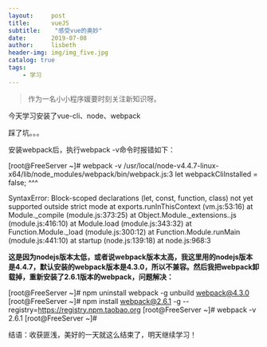 ```yaml
---
layout:     post
title:      vueJS
subtitle:    "感受vue的奥妙"
date:       2019-07-08
author:     lisbeth
header-img: img/img_five.jpg
catalog: true
tags:
    - 学习
---
```

> 作为一名小小程序媛要时刻关注新知识呀。

今天学习安装了vue-cli、node、webpack

踩了坑。。。

安装webpack后，执行webpack -v命令时报错如下：

[root@FreeServer ~]# webpack -v
/usr/local/node-v4.4.7-linux-x64/lib/node_modules/webpack/bin/webpack.js:3
let webpackCliInstalled = false;
^^^

SyntaxError: Block-scoped declarations (let, const, function, class) not yet supported outside strict mode
    at exports.runInThisContext (vm.js:53:16)
    at Module._compile (module.js:373:25)
    at Object.Module._extensions..js (module.js:416:10)
    at Module.load (module.js:343:32)
    at Function.Module._load (module.js:300:12)
    at Function.Module.runMain (module.js:441:10)
    at startup (node.js:139:18)
    at node.js:968:3
    
**这是因为nodejs版本太低，或者说webpack版本太高，我这里用的nodejs版本是4.4.7，默认安装的webpack版本是4.3.0，所以不兼容。然后我把webpack卸载掉，重新安装了2.6.1版本的webpack，问题解决：**

[root@FreeServer ~]# npm uninstall webpack -g
unbuild webpack@4.3.0
[root@FreeServer ~]# npm install webpack@2.6.1 -g --registry=https://registry.npm.taobao.org
[root@FreeServer ~]# webpack -v
2.6.1
[root@FreeServer ~]# 

结语：收获匪浅，美好的一天就这么结束了，明天继续学习！
